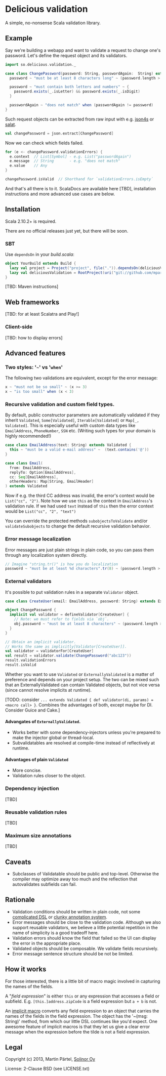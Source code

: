 # Delicious validation

A simple, no-nonsense Scala validation library.

## Example

Say we're building a webapp and want to validate a request to change one's password. Let's define the request object and its validators.

```scala
import so.delicious.validation._

case class ChangePassword(password: String, passwordAgain:  String) extends Validated {
  password ~ "must be at least 8 characters long" ~ (password.length > 8)

  password ~ "must contain both letters and numbers" ~ {
    password.exists(_.isLetter) && password.exists(_.isDigit)
  }

  passwordAgain ~ "does not match" when (passwordAgain != password)
}
```

Such request objects can be extracted from raw input with e.g. [json4s](https://github.com/json4s/json4s) or [salat](https://github.com/novus/salat).

```scala
val changePassword = json.extract[ChangePassword]
```

Now we can check which fields failed.

```scala
for (e <- changePassword.validationErrors) {
  e.context  // List[Symbol] - e.g. List("passwordAgain")
  e.message  // String       - e.g. "does not match"
  e.value    // Any
}

changePassword.isValid  // Shorthand for `validationErrors.isEmpty`
```

And that's all there is to it. ScalaDocs are available here [TBD], installation instructions and more advanced use cases are below.


## Installation

Scala 2.10.2+ is required.

There are no official releases just yet, but there will be soon.

### SBT

Use `dependsOn` in your _build.scala_:

```scala
object YourBuild extends Build {
  lazy val project = Project("project", file(".")).dependsOn(deliciousValidation)
  lazy val deliciousValidation = RootProject(uri("git://github.com/mpartel/delicious-validation"))
}
```

[TBD: Maven instructions]


## Web frameworks

[TBD: for at least Scalatra and Play!]

### Client-side

[TBD: how to display errors]


## Advanced features

### Two styles: '`~`' vs '`when`'

The following two validations are equivalent, except for the error message:

```scala
x ~ "must not be so small" ~ (x >= 3)
x ~ "is too small" when (x < 3)
```

### Recursive validation and custom field types.

By default, public constructor parameters are automatically validated if they inherit `Validated`, `Some[Validated]`, `Iterable[Validated]` or `Map[_, Validated]`. This is especially useful with custom data types like `EmailAddress`, `PhoneNumber`, `SSN` etc. (Writing such types for your domain is highly recommended!)

```scala
case class EmailAddress(text: String) extends Validated {
  this ~ "must be a valid e-mail address" ~  (text.contains('@'))
}

case class Email(
  from: EmailAddress,
  replyTo: Option[EmailAddress],
  cc: Seq[EmailAddress],
  otherHeaders: Map[String, EmailHeader]
) extends Validated
```

Now if e.g. the third CC address was invalid, the error's context would be `List("cc", "2")`. Note how we use `this` as the context in `EmailAddress`'s validation rule. If we had used `text` instead of `this` then the error context would be `List("cc", "2", "text")`

You can override the protected methods `subobjectsToValidate` and/or `validateSubobjects` to change the default recursive validation behavior.

### Error message localization

Error messages are just plain strings in plain code, so you can pass them through any localization system directly.

```scala
// Imagine "string.tr()" is how you do localization
password ~ "must be at least %d characters".tr(8) ~ (password.length > 8)
```

### External validators

It's possible to put validation rules in a separate `Validator` object.

```scala
case class CreateUser(email: EmailAddress, password: String) extends ExternallyValidated

object ChangePassword {
  implicit val validator = defineValidator[CreateUser] {
    // Note: we must refer to fields via `obj`.
    obj.password ~ "must be at least 8 characters" ~ (password.length > 8)
  }
}

// Obtain an implicit validator.
// Works the same as implicitly[Validator[CreateUser]].
val validator = validatorFor[CreateUser]
val result = validator.validate(ChangePassword("abc123"))
result.validationErrors
result.isValid
```

Whether you want to use `Validated` or `ExternallyValidated` is a matter of preference and depends on your project setup. The two can be mixed such that an ExternallyValidated can contain Validated objects, but not vice versa (since cannot resolve implicits at runtime).


[TODO: consider `... extends Validated { def validator(di, params) = <macro call> }`. Combines the advantages of both, except maybe for DI. Consider Guice and Cake.]

#### Advangates of `ExternallyValidated`.

- Works better with some dependency-injectors unless you're prepared to make the injector global or thread-local.
- Subvalidatables are resolved at compile-time instead of reflectively at runtime.

#### Advantages of plain `Validated`

- More concise.
- Validation rules closer to the object.

### Dependency injection

[TBD]

### Reusable validation rules

[TBD]

### Maximum size annotations

[TBD]


## Caveats

- Subclasses of Validatable should be public and top-level. Otherwise the compiler may optimize away too much and the reflection that autovalidates subfields can fail.


## Rationale

- Validation conditions should be written in plain code, not some [complicated DSL](http://eed3si9n.com/learning-scalaz/Validation.html) or [clunky annotation system](http://symfony.com/doc/current/book/validation.html).
- Error messages should be close to the validation code. Although we also support reusable validators, we believe a little potential repetition in the name of simplicity is a good tradeoff here.
- Validation errors should know the field that failed so the UI can display the error in the appropriate place.
- Validated objects should be composable. We validate fields recursively.
- Error message sentence structure should be not be limited.


## How it works

For those interested, there is a little bit of macro magic involved in capturing the names of the fields.

A "*field expression*" is either `this` or any expression that accesses a field or subfield. E.g. `[this.]address.zipCode` is a field expression but `a + b` is not.

An [implicit macro](http://docs.scala-lang.org/overviews/macros/implicits.html) converts any field expression to an object that carries the names of the fields in the field expression. The object has the '~(msg: String)' method, from which our little DSL continues like you'd expect. One awesome feature of implicit macros is that they let us give a clear error message when the expression before the tilde is not a field expression.


## Legal

Copyright (c) 2013, Martin Pärtel, [Solinor Oy](http://www.solinor.fi/)

License: 2-Clause BSD (see LICENSE.txt)

